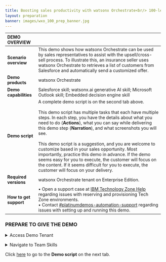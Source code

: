 ```yaml
---
title: Boosting sales productivity with watsonx Orchestrate<br/> 100-level live demo
layout: preparation
banner: images/wxo_100_prep_banner.jpg
---
```


<span id="place1"></span>

<span id="top"></span>

<inline-notification text="<strong>This 100-level demo is appropriate for both Sellers and Tech Sellers, and does not require technical skills.</strong> This demo only covers the end user view. <br/> A more in-depth 300-level demo, designed for tech sellers, will be available shortly."></inline-notification>

| **DEMO OVERVIEW** | | 
| :---         | :--- |
| **Scenario overview** | This demo shows how watsonx Orchestrate can be used by sales representatives to assist with the upsell/cross-sell process. To illustrate this, an insurance seller uses watsonx Orchestrate to retrieves a list of customers from Salesforce and automatically send a customized offer.|
| **Demo products** | watsonx Orchestrate |
| **Demo capabilities** | Salesforce skill; watsonx.ai generative AI skill; Microsoft Outlook skill; Embedded decision engine skill|
| **Demo script** | A complete demo script is on the second tab above. <br/><br/> This demo script has multiple tasks that each have multiple steps. In each step, you have the details about what you need to do (**Actions**), what you can say while delivering this demo step (**Narration**), and what screenshots you will see.<br/><br/>This demo script is a suggestion, and you are welcome to customize based in your sales opportunity. Most importantly, practice this demo in advance. If the demo seems easy for you to execute, the customer will focus on the content. If it seems difficult for you to execute, the customer will focus on your delivery. |
| **Required versions** | watsonx Orchestrate tenant on Enterprise Edition. |
| **How to get support** | • Open a support case at <a href="https://techzone.ibm.com/help" target="_blank" rel="noreferrer">IBM Technology Zone Help</a> regarding issues with reserving and provisioning Tech Zone environments.<br/>• Contact <a href="https://ibm-cloud.slack.com/archives/C0216F39ACU" target="_blank" rel="noreferrer">#platinumdemos-automation-support</a> regarding issues with setting up and running this demo. |

### **PREPARE TO GIVE THE DEMO**
<details markdown="1">

<summary>Access Demo Tenant</summary>

You will need access to the [production tenant](https://dl.watson-orchestrate.ibm.com/home) for sales enablement. 
<br/><br/>If you have been added to multiple accounts on the above production tenant, you will see a list of available account names.<br/> Select the **BP Enablement NA EE** and login with your IBM email.<br/><img src="images/prep-1-1-tenants.jpg" width="600" /><br/>If you have been added to a single account on the above production tenant, you won't be shown a list of available accounts and will be logged straight into the account after entering your IBM email.<br/><br/>

**If you are not onboarded to the demo tenant or account**, contact one of the admins listed [here](https://ibm.ent.box.com/notes/1288049469199?s=abq1otgk14w5dnfveyz6hry7lgu1pt3r).
</details>

<p/>
<details markdown="1">

<summary>Navigate to Team Skills</summary>

When you log into watsonx Orchestrate, the default view is **personal skills**. To run the demo, change the view to **team skills**.<br/><img src="images/prep-1-2-teamskills.jpg" width="600" />
</details>

<p/>

Click [here](demo-script) to go to the **Demo script** on the next tab.